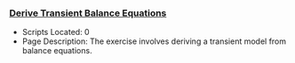 ### [Derive Transient Balance Equations](https://www.apmonitor.com/pdc/index.php/Main/DeriveBalanceEquations)
- Scripts Located: 0
- Page Description: The exercise involves deriving a transient model from balance equations.
